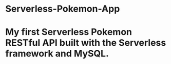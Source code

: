 # Serverless-Pokemon-App
# My first Serverless Pokemon RESTful API built with the Serverless framework and MySQL.

